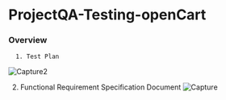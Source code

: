 # ProjectQA-Testing-openCart


### Overview


      1. Test Plan
![Capture2](https://user-images.githubusercontent.com/81514124/235932321-ec40fbce-bde9-41fb-b3b9-34a0cbe4db07.JPG)

   2. Functional Requirement Specification Document
![Capture](https://user-images.githubusercontent.com/81514124/235933753-e6123f11-10ca-4844-aca5-e0cc7410b57f.JPG)
